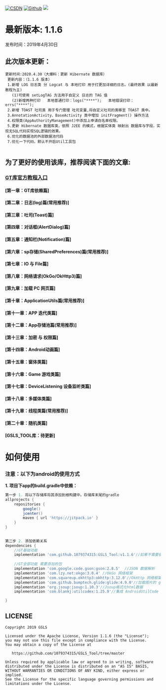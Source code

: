 [![CSDN](https://img.shields.io/badge/Android%20Arsenal-Fragmentation-brightgreen.svg?style=flat)](https://blog.csdn.net/qq_39799899)
[![Github](https://travis-ci.org/YoKeyword/Fragmentation.svg?branch=master)](https://github.com/1079374315)
[![](https://jitpack.io/v/1079374315/GSLS_Tool.svg)](https://jitpack.io/#1079374315/GSLS_Tool)


# 最新版本: 1.1.6
发布时间：2019年4月30日 

## 此次版本更新： 
````
更新时间:2020.4.30（大爆料：更新 Hibernate 数据库）
 更新内容：（1.1.6 版本）
 1.新增 LOG 日志类 分 Logcat 与 本地打印 用于打更加详细的日志。(最终效果 以最新教程为主)
   (1)可使用 setLogTAG 方法用于自定义 日志的 TAG 值
   (2)新增两种打印   本地普通打印：logs("****");   本地错误打印：errs("****");
 2.新增 TOAST 吐司类 用于专门管理 吐司变量,将自定义吐司的类移至 TOAST 类中。
 3.AnnotationActivity、BaseActivity 类中增加 initFragment() 操作方法
 4.权限类(AppAuthorityManagement)中添加上申请白名单权限。
 5.更新 Hibernate 数据库类，依照 J2EE 的模式，根据实体类 映射出 数据库与字段，实现无SQL代码实现SQL逻辑的效果。
 6.优化的数据池的外部数据池代码
 7.优化一下代码，默认不开启Util工具包
 
````

## 为了更好的使用该库，推荐阅读下面的文章:
### [GT库官方教程入口](https://blog.csdn.net/qq_39799899/category_9956339.html)

#### [第一章：GT库依赖篇]
#### [第二章：日志(log)篇(常用推荐)]
#### [第三章：吐司(Toast)篇]
#### [第四章：对话框(AlertDialog)篇]
#### [第五章：通知栏(Notification)篇]
#### [第六章：sp存储(SharedPreferences)篇(常用推荐)]
#### [第七章：IO 与 File篇]
#### [第八章：网络请求(OkGo/OkHttp3)篇]
#### [第九章：加载 PC 网页篇]
#### [第十章：ApplicationUtils篇(常用推荐)]
#### [第十一章：APP 迭代类篇]
#### [第十二章：App存储池篇(常用推荐)]
#### [第十三章：加密 与 权限篇]
#### [第十四章：Android动画篇]
#### [第十五章：窗体类篇]
#### [第十六章：Game 游戏类篇]
#### [第十七章：DeviceListening  设备监听类篇]
#### [第十八章：多媒体类篇]
#### [第十九章：线程类篇(常用推荐)]
#### [第二十章：随机类篇]

#### [GSLS_TOOL库：待更新]

# 如何使用
### 注意：以下为android的使用方式
**1. 项目下app的build.gradle中依赖：**

````gradle
第一步 1. 将以下存储库将其添加到根构建中。存储库末尾的gradle
allprojects {
    repositories {
        google()
        jcenter()
        maven { url 'https://jitpack.io' }
    }
}
	
	
第二步 2. 添加依赖关系
dependencies {
	//GT基础功能
	implementation 'com.github.1079374315:GSLS_Tool:v1.1.6'//如果不需要使用全部功能，可以只添加GT基础依赖。
	
	//GT全部功能 需要添加的包
 	implementation 'com.google.code.gson:gson:2.8.5'  //JSON 数据解析
 	implementation 'com.lzy.net:okgo:3.0.4' //OkGo 网络框架
 	implementation 'com.squareup.okhttp3:okhttp:3.12.0'//OkHttp 网络框架
 	implementation 'com.github.bumptech.glide:glide:4.9.0'//加载图片的 glide
 	implementation 'org.jsoup:jsoup:1.10.3'//Jsoup格式化html数据
 	implementation 'com.blankj:utilcodex:1.25.9'//集成 AndroidUtilCode 工具包

}
````



## LICENSE
````
Copyright 2019 GSLS

Licensed under the Apache License, Version 1.1.6 (the "License");
you may not use this file except in compliance with the License.
You may obtain a copy of the License at

   https://github.com/1079374315/GSLS_Tool/tree/master

Unless required by applicable law or agreed to in writing, software
distributed under the License is distributed on an "AS IS" BASIS,
WITHOUT WARRANTIES OR CONDITIONS OF ANY KIND, either express or implied.
See the License for the specific language governing permissions and
limitations under the License.
````
